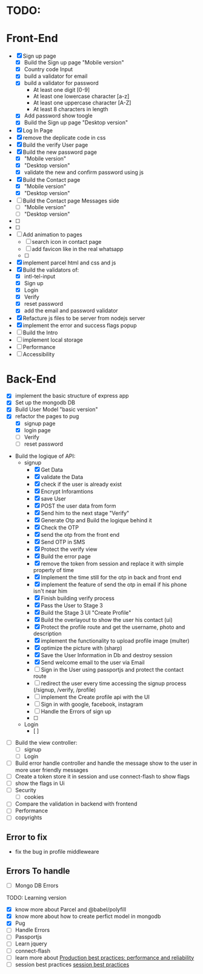 # TODO:

# Front-End

- [x] Sign up page
  - [x] Build the Sign up page "Mobile version"
  - [x] Country code Input
  - [x] build a validator for email
  - [x] build a validator for password
    - At least one digit [0-9]
    - At least one lowercase character [a-z]
    - At least one uppercase character [A-Z]
    - At least 8 characters in length
  - [x] Add password show toogle
  - [x] Build the Sign up page "Desktop version"
- [x] Log In Page
- [x] remove the deplicate code in css
- [x] Build the verify User page
- [x] Build the new password page
  - [x] "Mobile version"
  - [x] "Desktop version"
  - [x] validate the new and confirm password using js
- [x] Build the Contact page
  - [x] "Mobile version"
  - [x] "Desktop version"
- [ ] Build the Contact page Messages side
  - [ ] "Mobile version"
  - [ ] "Desktop version"
- [ ]
- [ ]
- [ ] Add animation to pages
  - [ ] search icon in contact page
  - [ ] add favicon like in the real whatsapp
  - [ ]
- [x] implement parcel html and css and js
- [x] Build the validators of:
  - [x] intl-tel-input
  - [x] Sign up
  - [x] Login
  - [x] Verify
  - [x] reset password
  - [x] add the email and password validator
- [x] Refacture js files to be server from nodejs server
- [x] implement the error and success flags popup
- [ ] Build the Intro
- [ ] implement local storage
- [ ] Performance
- [ ] Accessibility

# Back-End

- [x] implement the basic structure of express app
- [x] Set up the mongodb DB
- [x] Build User Model "basic version"
- [x] refactor the pages to pug
  - [x] signup page
  - [x] login page
  - [ ] Verify
  - [ ] reset password
- Build the logique of API:
  - signup
    - [x] Get Data
    - [x] validate the Data
    - [x] check if the user is already exist
    - [x] Encrypt Inforamtions
    - [x] save User
    - [x] POST the user data from form
    - [x] Send him to the next stage "Verify"
    - [x] Generate Otp and Build the logique behind it
    - [x] Check the OTP
    - [x] send the otp from the front end
    - [x] Send OTP in SMS
    - [x] Protect the verify view
    - [x] Build the error page
    - [x] remove the token from session and replace it with simple property of time
    - [x] Implement the time still for the otp in back and front end
    - [x] implement the feature of send the otp in email if his phone isn't near him
    - [x] Finish building verify process
    - [x] Pass the User to Stage 3
    - [x] Build the Stage 3 UI "Create Profile"
    - [x] Build the overlayout to show the user his contact (ui)
    - [x] Protect the profile route and get the username, photo and description
    - [x] implement the functionality to upload profile image (multer)
    - [x] optimize the picture with (sharp)
    - [x] Save the User Information in Db and destroy session
    - [x] Send welcome email to the user via Email
    - [ ] Sign in the User using passportjs and protect the contact route
    - [ ] redirect the user every time accessing the signup process (/signup, /verify, /profile)
    - [ ] implement the Create profile api with the UI
    - [ ] Sign in with google, facebook, instagram
    - [ ] Handle the Errors of sign up
    - [ ]
  - Login
    - [ ]
- [ ] Build the view controller:
  - [ ] signup
  - [ ] Login
- [ ] Build error handle controller and handle the message show to the user in more user friendly messages
- [ ] Create a token store it in session and use connect-flash to show flags
- [ ] show the flags in Ui
- [ ] Security
  - [ ] cookies
- [ ] Compare the validation in backend with frontend
- [ ] Performance
- [ ] copyrights

## Error to fix

- fix the bug in profile middleweare

## Errors To handle

- [ ] Mongo DB Errors

TODO: Learning version

- [x] know more about Parcel and @babel/polyfill
- [x] know more about how to create perfict model in mongodb
- [x] Pug
- [ ] Handle Errors
- [ ] Passportjs
- [ ] Learn jquery
- [ ] connect-flash
- [ ] learn more about [Production best practices: performance and reliability]("https://expressjs.com/th/advanced/best-practice-performance.html")
- [ ] session best practices [session best practices]("https://blog.jscrambler.com/best-practices-for-secure-session-management-in-node/")
